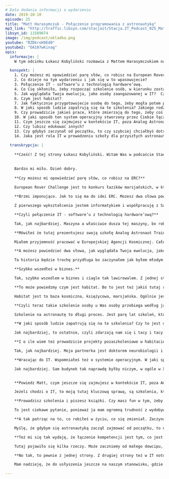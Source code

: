 ```yaml
---
# Data dodania informacji o wydarzeniu
date: 2019-10-10
episode: 25
title: "Matt Harasymczuk - Połączenie programowania z astronautyką"
mp3_link: "http://traffic.libsyn.com/stacjait/Stacja.IT_Podcast_025_Matt_Harasymczuk__-_Poaczenie_programowania_z_astronautyk.mp3"
libsyn_id: 11589074
image: /img/podcast/okladka.png
youtube: "RZDkroH9Ed0"
youtube2: "OA107wKinag"
opis:
  informacje: |
    W tym odcinku Łukasz Kobyliński rozmawia z Mattem Harasymczukiem na temat połączenia IT z biznesem, którym w tym przypadku jest szkoła Matta dla przyszłych astronautów. Zachęcamy również do obejrzenia naszej relacji z wydarzenia European Rover Challenge, gdzie odwiedziliśmy m.in. stoisko szkoły Matta. 

  konspekt: |
    1. Czy możesz mi opowiedzieć parę słów, co robisz na European Rover Challenge?
    2. Co dzieje na tym wydarzeniu i jak się w to wpasowujecie?
    3. Połączenie IT - software’u z technologią hardware’ową.
    4. Co Cię skłoniło, żeby rozpocząć szkolenie osób, w kierunku zostania astronautą?
    5. Jak wyglądała Twoja ewolucja, jako osoby zaangażowanej w IT?  Czy to się zaczęło od programowania?
    6. Czym jest habitat?
    7. Jak faktycznie przygotowujecie osobę do tego, żeby mogła potem potencjalnie zostać wystrzelona w kosmos?
    8. W jaki sposób ludzie zapatrują się na te szkolenia? Jakiego rodzaju kandydaci zgłaszają się do szkoły?
    9. Czy prowadzicie jakieś prace, które zmierzają do tego, żeby coś opublikować, czy sprawdzić jak coś działa w takich warunkach symulowanych, kosmicznych?
    10. W jaki sposób ten system operacyjny stworzony przez Ciebie łączy się z prowadzeniem szkoły?
    11. Czym jeszcze się zajmujesz w kontekście IT, poza Analog Astronaut Training Center? 
    12. Czy lubisz edukować innych?
    13. Czy gdybyś zaczynał od początku, to czy szybciej chciałbyś dotrzeć do astronautyki?
    14. Jaka jest rola IT w prowadzeniu szkoły dla przyszłych astronautów?
  
  transkrypcja: |
  
    **Cześć! Z tej strony Łukasz Kobyliński. Witam Was w podcaście Stacja IT. Dzisiaj wyjątkowo jesteśmy na European Rover Challenge 2019 w Kielcach. Z nami jest Matt Harasymczuk. Cześć Matt!**
    
    
    Bardzo mi miło. Dzień dobry.
    
    **Czy możesz mi opowiedzieć parę słów, co robisz na ERC?**
    
    European Rover Challenge jest to konkurs łazików marsjańskich, w którym biorą udział zespoły dosłownie z całego świata, bo jest tu 40 zespołów ze wszystkich krajów znaczących w robotyce i inżynierii. Zespoły konkurują ze sobą konstruując łaziki, które muszą pokonać pewną trasę. Do pokonywania tej trasy muszą zbudować z jednej strony algorytm i wykorzystać np. Machine Learning do rozpoznawania trasy, do zrozumienia obrazu i dawania wskazówek dla maszynerii, całej robotyki całego łazika, do tego żeby taką trasę pokonać. Także jak najbardziej informatyka i trendy, które się w nią wpisują znajdują tutaj zastosowanie.

    **Brzmi imponująco. Jak to się ma do idei ERC. Mozesz dwa słowa powiedzieć, się dzieje na tym wydarzeniu i jak się w to wpasowujecie?**

    Z pierwszego wykształcenia jestem informatykiem i współpracuję z Sages, a z drugiego inżynierem kosmicznym i mam własną organizację Analog Astronut Training Center gdzie prowadzimy różnego rodzaju szkolenia, które są astronautyczne. Ludzie mogą zakosztować tego, jak to jest być astronautą - od nurkowania, lotnictwa, poprzez wirówkę przeciążeniowa i loty mikrograwitacyjne.

    **Czyli połączenie IT - software’u z technologią hardware’ową?**

    Tak, jak najbardziej. Maszyna a właściwie dusza tej maszyny, bo robot to, elektroniczne urządzenie - tak naprawdę się nie porusza, nie rozumie. To właśnie software napędza i pozwala temu urządzeniu pokonywać trasę i np. podejmować próbki gruntu i samemu podejmować decyzje, które będą się nadawały np. do analizy  spektometrycznej. 

    **Mówiłeś że tutaj prezentujesz swoją szkołę Analog Astronaut Training Center. Co Cię skłoniło, żeby rozpocząć szkolenie osób, w kierunku zostania astronautą?**

    Miałem przyjemność pracować w Europejskiej Agencji Kosmicznej. Całe życie uwielbiam dwie rzeczy: informatykę (to zawsze była moja ogromna pasja) oraz kosmos (było to moje dziecięce marzenie, które zawsze wydawało mi się takie odległe). W sumie to w innych krajach się tym zajmują, nie wiem kto. W Polsce nie było takiej możliwości, dopóki nie zaczęliśmy sami tego tworzyć. Dopóki nie zaczęliśmy czegokolwiek w tym kierunku działać. Pozniej pojawila sie ta rzeczona ESA (przyp. red.Europejska Agencja Kosmiczna. Nie ukrywam, że to informatyka wystrzeliła mnie w tym kierunku i pozwala mi jakkolwiek zajmować się tą branżą kosmiczną.

    **A możesz powiedzieć dwa słowa, jak wyglądała Twoja ewolucja, jako osoby zaangażowanej w IT?  Czy to się zaczęło od programowania? Czy jeszcze w jakiś inny sposób? Pewnie też dla wielu osób jest ciekawe to, jak dotrzeć do takiej pozycji. Osoby, ktore się zajmują astronautycznymi sprawami i informatyką. Jak to wyglądało w Twoim przypadku?**

    Ta historia będzie trochę przydługa bo zaczynałem jak byłem młodym człowiekiem. Miałem chyba 13 czy 14 lat, kiedy zacząłem chodzić na spotkania Poznańskiej Grupy Użytkowników Linuxa. Swojego pierwszego Linuxa zainstalowałem, po powrocie z kina z drugiej części Matrixa. Pamiętam, że w czasie powrotu powiedziałem do kolegi: “Słuchaj, daj mi tego linuxa. Mam ochotę zainstalować i zobaczyć, jak to wygląda”. Bardzo szybko wkręciłem się w community. Siedziałem z chłopakami na IRCu (przyp. red. Internet Relay Chat), onie mnie polubili  i bardzo mocno ze sobą współpracowaliśmy. Pokazali mi tak naprawdę, na czym to polega. Ja jako młody człowiek zaczynałem programować dopiero, kiedy miałem 14 lat, a więc trochę później niż większość dzieciaków, które obecnie zaczynają. Ale jak już miałem 17 lat, to już miałem pierwszy kontrakt na zrobienie systemu do rozmawiania z klientami w basenie. To był prawdziwy kontrakt za prawdziwe pieniądze. Pamiętam, że był problem, bo nie miałem jeszcze dowodu osobistego.

    **Szybko wszedłeś w biznes.**

    Tak, szybko wszedlem w biznes i ciagle tak lawirowalem. Z jednej strony to było programowanie, a z drugiej strony była to administracja systemami informatycznymi i jestem samoukiem programistycznym. W sensie miałem kilka osób, które pokazały mi ścieżkę, ale tak naprawdę wszystko, co robiłem to były długie godziny siedzenia przed komputerem i po prostu uczenia się jak działa kompilator i inne rzeczy. Bardzo mi się to podobało, ponieważ jak poszedłem na studia informatyczne, to byłem o kilka głów przed moimi kolegami. Nie miałem żadnych problemów ze zrozumieniem tego wszystkiego i wystarczyło mi tylko poznać aparat matematyczny, który za tym jest i to było coś bardzo fajnego. Także moja kariera jakby trochę lawirowala pomiedzy administracja i programowaniem, co później widać było odzwierciedleniem, jak poszedłem do Allegro. Pracowałem w Allegro, na początku jako list manager , później troszeczkę przy automatyzacji testów, stworzenia środowiska testowego dla całego Allegro, uruchomiania ponad sześćdziesięciu nawet równoległych serwisów Allegro, statycznej analizy ogólnie całego procesu continous integration. To było też miejsce, gdzie właśnie się nauczyłem co to ekosystem narzędziowy. Na początku byłem jedyną osobą, która to robiła, która tworzyła ten ekosystem. Później coraz więcej osób trafiało do mojego zespołu i stworzyliśmy całą tą techniczną część Agile`a i wsparcia tej Agilowej transformacji, czyli cały ekosystem narzędziowy continous operation. I procesy. To wystrzeliło mnie do Ministerstwa Spraw Wewnętrznych, gdzie wchodził akurat System Rejestrów Państwowych. Nie chcę źle o tym mówić, no ale nie było to dobrze wprowadzone na początku. Później Ministerstwo Spraw Wewnętrznych powołało ośrodek, który nazywał się Centralny Ośrodek Informatyki. Jego zadaniem było uratowanie sytuacji, w której była Polska pod względem stanu dofinansowania na stworzenie tych systemów. Mnie poproszono o stworzenie, nie tylko całego ekosystemu narzędziowego, ale tak naprawdę przyniesienie całej Agilowej transformacji i dobrych praktyk. To z kolei spowodowało, że ja coraz więcej zajmowałem się tymi tematami, od strony takiej na dużą skalę i to w dużych poważnych projektach. Pojawił się ten moment, kiedy zacząłem też studiować w Dęblinie w Lotniczej Akademii Wojskowe (wtedy to się nazywało Wyższa Szkoła Oficerska Sił Powietrznych). To szkoła, którą gen. Hermaszewski ukończył, a później był jej rektorem komendantem. Jest to też moja alma mater, miejsce gdzie uczyłem się latać. Nie ukrywam, że ten duch cały czas jest. A to z kolei posunęło mnie tak w stronę branży kosmicznej. Stwierdziłem,  że warto byłoby spróbować i złożyłem podanie do Europejskiej Agencji Kosmicznej. Dostałem się i miałem okazję pracować przy misjach na Księżyc, w symulacjach misji na Marsa, ogólnie czymś co się nazywa misja analogowa. To jest trochę kalka językowa z angielskiego. Staramy się tworzyć analogiczne środowisko do tego, żeby móc symulować tu na Ziemi, co by było gdyby. I to jest coś, co mnie zaczęło pochłaniać i coraz bardziej ten temat kosmiczny zaczął mnie interesować. Nadal moja pasją jest informatyka, czym staram się dzielić na szkoleniach w Sages i programowanie. Bardzo to lubię i tak jak mówię ta moja ścieżka programistyczna była dość długa i cały czas programuję na co dzień, żeby nie było.  Tematem mojego przedmiotu badań jest teraz programowanie, ale w kontekście kosmicznym. Właśnie  system operacyjny dla habitatów księżycowych i marsjańskich. To jest coś, co dosłownie w ostatnich latach spędza mi sen z powiek.

    **To może powiedzmy czym jest habitat. Bo to jest też jakiś tutaj rdzenny element tego, co teraz wykorzystujecie.**

    Habitat jest to baza kosmiczna, księżycowa, marsjańska. Ogólnie jest to miejsce odosobnienia. Dzięki temu w Polsce możemy czy w ogóle na Ziemi możemy stworzyć bazę, która pozwoli nam symulować misje kosmiczne. Czyli zobaczyć jak ludzie będą się zachowywali w ekstremalnych warunkach, izolacji czy jak sobie poradzą w sytuacjach kryzysowych, bez możliwości kontaktu z Ziemią. Habitatów na świecie jest siedem. Jeden jest Monalua na Hawajach. Mają tam wspaniały teren 100 kilometrów kwadratowych powierzchni wulkanicznej, co wygląda naprawdę bardzo marsjańsko i oni bardzo dobrze do tego podeszli. Jest jeden na pustyni Utah. Jeden na Davon Island i ten chyba jest najbardziej odosobniony, gdyż jest oddalony od cywilizacji o kilka tysięcy metrów. My niestety w Polsce nie mamy takich warunków i dlatego w Polsce stworzyliśmy habitat z inną myślą. Jest to miejsce odosobnienia, gdzie będziemy testowali tematy związane z izolacją. Co prawda pustynia Błędowska mogłaby być takim miejscem, ale byłem tam w zeszłym tygodniu i proszę mi wierzyć, wygląda to, jak po prostu duża piaskownica. W każdym razie, to co my możemy zrobić, to organizować tzw. spacery kosmiczne, pozwalające na testowanie ekwipunku, np. naprawę łazików. Chodzi o takie operacyjne, czyli nie eksploracyjne, żeby sobie pochodzić, tylko takie, gdzie naprawia się łaziki, rozstawia panele słoneczne czy naprawę innego sprzętu lub sytuacje awaryjne, np. pomoc rannemu astrunaucie, który złamał nogę albo skręcił kostkę. Kiedy coś mu się stało, jest w skafandrze, waży strasznie dużo i my musimy go ściągnąć, ale przy okazji go nie uszkodzić. Podczas tego będzie również odbywać się identyfikacja minerałów, złóż, dokumentacja, pobieranie próbek, sposoby na odwierty bezkontaminacyjne (czyli odwierty gdzie, jeśli chcemy zbadać kompozycje skał, to sam świder, który będzie wiercił w skale spowoduje zwiększenie temperatury. A ze względu na to, że np. w kosmosie mikrograwitacji nie ma, a jest coś takiego jak konwekcja. Na planetach czy na Księżycu ta grawitacja jest zupełnie mniejsza, te procesy inaczej zachowują się niż na Ziemi. Nie mamy też możliwości dodania chłodziwa, więc to tak naprawdę zmienia minerał skały. Tak naprawdę jest setki takich różnych tematów, które trzeba opracować, zanim będziemy w stanie żyć na Księżycu czy w ogóle w kosmosie.

    **Czyli teraz takie szkolenie osoby u Was osoby przebiega według jakiegoś programu? W sensie, że tutaj mamy jakieś podstawowe zagadnienia które musimy poruszyć, żeby potencjalnie lepiej przygotować się do faktycznej misji kosmicznej? Jak to wygląda z Waszej strony, jak faktycznie przygotowujecie osobę do tego, żeby mogła potem potencjalnie zostać wystrzelona w kosmos?**

    Szkolenie na astronautę to długi proces. Jest parę lat szkoleń, które dzielą się na 4 kategorie: edukacja ogólna, generalna, wiedza na temat geologii, biologii, chemii, inżynierii materiałowej, inżynierii zapłonów, czy nauki o zapłonach, chemii itd. Drugą gałęzią to jest robotyka i tutaj jest bardzo duża robotyka kosmiczna, gdzie mamy do czynienia z różnym innym rozprowadzaniem się drgań, inną termodynamiką i w ogóle totalnie innym zachowaniem się systemów, rozprowadzaniem ciepła, nagrzewania itd. Kolejną rzeczą jest szkolenie operacyjne, które obejmuje loty głównie samolotem i umiejętność podejmowania decyzji w sytuacjach, kiedy jest mało czasu, ćwiczona jest umiejętność podejmowania na szybko decyzji drastycznych, mocnych, w sensie poważnych. I ostatnia gałąź czyli spacery kosmiczne. My się specjalizujemy w tych wszystkich czterech elementach po kolei. Kandydat, który z nami zaczyna współpracować może z jednej strony uczestniczyć w szkoleniach, od tematów związanych z rakietami, gdyż mamy w ofercie warsztaty rakietowe. Ciekawe jest, że te warsztaty rakietowe mają taki trochę charakter bardziej rodzinny, bo też brały w nich udział dzieciaki. Właśnie teraz udało nam się zrobić takie warsztaty, w których uczestniczyło 15 osób i dwójka dzieci.  Kończyło się to wystrzeleniem rakiety i uzyskaniem licencji pozwalającej na wykorzystywanie silników rakietowych pewnej klasy, w swoich autorskich projektach. A w zeszłym tygodniu, to co mówiłem, że byłem na pustyni Błędowskiej, gdzie odbywał się Festiwal Meteora (Meteor to była pierwsza polska rakieta, która osiągnęła kosmos, granice kosmosu). W każdym razie, podczas tego festiwalu, amatorzy z całej Polski i innych krajów zjeżdżają się, aby strzelać rakietami. Bardzo fajny event podczas którego wystrzelono setki rakiet i byli tam też nasi uczestnicy. Można tam było podziwiać dokowania, lotnictwo, zobaczyć wirówkę przeciążeniową i bardziej zaawansowane rzeczy, takie jak komory hiperbaryczne, gdzie bierzemy kandydatów na 10 tysięcy metrów i sprawdzamy zachowanie ich organizmu, w symulowanych takich warunkach z komorami. Tutaj współpracujemy z Wojskowym Instytutem Medycyny Lotniczej w Warszawie.

    **W jaki sposób ludzie zapatrują się na te szkolenia? Czy to jest dla nich jakiś rodzaj rozrywki czy poznania czegoś nowego? Czy też faktycznie przygotowania się do tego, żeby w przyszłości potencjalnie polecieć w misję? Czy trafiają tacy i tacy kandydaci? Jak to z Waszej strony wygląda?**

    Jak najbardziej, to ostatnie, czyli zdarzają nam się i tacy i tacy. Jak wspomniałem,  z jednej strony te warsztaty rakietowe, które zrobiliśmy i miały charakter bardziej rodzinny, a z drugiej strony mamy szkolenia już takie bardziej dostosowane do poziomu wojskowego. Dokładnie w tych samych warunkach i dokładnie w tych samych urządzeniach, w których trenują pilotów i astronautów, np. w Wojskowym Instytucie Medycyny Lotniczej, gdzie akurat każdy kandydat który idzie do lotniczej Akademiii Wojskowe oraz każdy pilot F16, nie tylko z Polski, bo i ze Stanów Zjednoczonych przyjeżdżają. Ta wirówka została niedawno odnowiona, więc to jest jedna z najnowocześniejszych na świecie. Takich obiektów jest jedynie jedenaście. I zarówno mamy do wyboru niski poziom, jak i poziom dość wysoki i profesjonalny. Ludzie do nas przyjeżdżają z całego świata. Dosłownie, bo ostatnio jedna dziewczyna przyjechała z Indii; mieliśmy też osoby z Argentyny, Peru, Meksyku, Stanów Zjednoczonych, Kanady,  Australii. Dwie osoby były w zeszłym roku były z Chin. Chyba z Japonii jeszcze nam się nikt nie trafił, ale jak tak w głowie próbuję sobie zwizualizować całą mapę świata, to na pewno z każdego kontynentu ktoś przyjechał. Nawet z Antarktydy bo i stamtąd mieliśmy ludzi, którzy tam mieszkają, ale stamtąd nie pochodzą. W lutym też planuję się tam wybrać. Także nasza kariera po prostu wystrzeliwuje nas na zupełnie inny wymiar.

    **I o ile wiem też prowadzicie projekty pozaszkoleniowe w habitacie? W sensie projekty badawcze. Czy tutaj prowadzicie jakieś prace, które zmierzają do tego, żeby coś opublikować, czy sprawdzić jak coś działa w takich warunkach symulowanych, kosmicznych?**

    Tak, jak najbardziej. Moja partnerka jest doktorem neurobiologii i ona specjalizuje się w różnego rodzaju wpływie na mózg. Udało nam się razem napisać aplikację Sabriority Time Perception i opracować badanie, w czasach, kiedy razem pracowaliśmy w Europejskiej Agencji Kosmicznej. To badanie udało nam się przeprowadzić w różnych warunkach, zarówno w habitacie, na symulowanych misjach, gdzie podczas dwutygodniowych cykli izolacji zamykaliśmy się (ja też się dałem zamknąć 3 razy, także znam to z autopsji). W każdym razie udało nam się też to wykonać na Spitzbergenie, to jest bardzo wysoko na Północy, już w kole polarnym; tam podczas dnia i podczas nocy polarnej, w różnych momentach stanu zakłócenia,  percepcji czasu. I teraz to co my robimy, to staramy się zbadać jak nasz wewnętrzny zegar biologiczny działa i nauczyć się nim sterować. Moja partnerka zaprojektowała również specjalne lampy fizjologiczne, które za pomocą jednej konkretnej częstotliwości UV, pozwalają na leczenie jetlagu. I tutaj aplikacje, czy w ogóle sterowanie tym rytmem cyrkadialnym, to z kolei powoduje, że możemy np. właśnie leczyć jetlagi, ale również też wspierać pracowników zmianowych. Takich jak lekarze, czy pracownicy fabryk, czy pracownicy przemysłu, który wymaga 24-godzinnych zmian. Tych ludzi, którzy cierpią na bezsenność, albo na brak możliwości snu w ciągu dnia. To jest także dla informatyków, ponieważ sam programowałem i nie jedną nockę zawaliłem. Fajnie byłoby móc następnego dnia normalnie funkcjonować. To też po to właśnie jest. 

    **Wracając do IT. Wspomniałeś też o systemie operacyjnym. W jaki sposób ten system operacyjny łączy się z Waszymi działaniami? Czy to do czegoś jest potrzebne, czy jest wykorzystywane?**

    Jak najbardziej. Sam budynek tak naprawdę byłby niczym, w ogóle w XXI wieku. I właśnie tym software’em jest habitat OS. Jest to system, który planuje upublicznić na opensource’owej licencji. W tej chwili mam jeszcze pewne kwestie, które chciałbym przygotować. Żeby ten system można było uruchomić wszędzie, nie tylko w naszym habitacie. To znaczy, że musimy delikatnie wyzbyć się tych bardzo specyficznych elementów, bardziej pójść w stronę generalizacji. Jest to system, który łączy informację z czujników, które mamy o temperaturze, wilgotności, naświetleniu różnych poszczególnych pomieszczeń, z danymi medycznymi osób takimi jak pomiary ciśnienia, krwi, cukru, moczu, kału i innych pomiarów które mamy. Oczywiście, nie wszystko to trzeba wykorzystać. Im więcej nam użytkownicy dadzą, tym bardziej jesteśmy w stanie zrobić lepszą analizę korelacji. Ogólnie ideałem jest to, że ten system operacyjny tak naprawdę steruje budynkiem, więc jest to technologia smart buildingu, która jest w tej chwili bardzo często wykorzystywana. I ten budynek, na podstawie Twojego zachowania, na podstawie np. analizy raportów, z eksperymentu, który wprowadzasz, czy jakichś tekstów, czy Twoich wpisów do dzienniczka itd, on potrafi przeanalizować stan i poziom stresu. Wówczas budynek jest w stanie sam sterować poszczególnymi elementami, np. zwiększyć wilgotność pomieszczenia, zmienić temperaturę itd. Na podstawie tego, żeby tobie, było lepiej. Jest to faza dalsza i długa. Jeszcze nie sądzę, by tak szybko się skończyła, ale właśnie ten habitat daje nam unikalne środowisko, z jednej strony możliwości pełnej kontroli nad warunkami atmosferycznymi wewnątrz, a z drugiej strony mamy ludzi którzy przez 24 godziny przez 2 tygodnie tam siedzą i  dzięki temu mamy unikalną możliwość też prosić ich 2 razy w ciągu dnia, żeby robili pomiary ciśnienia, wagi i innych parametrów,które są np. w saturacji, a to z kolei powoduje, że to wszystko się świetnie zgrywa.
 

    **Powiedz Matt, czym jeszcze się zajmujesz w kontekście IT, poza Analog Astronaut Training Center?**

    Jeżeli chodzi o IT, to moją tutaj kluczową sprawą, są szkolenia, które prowadzę dla Sages. Głównie z Pythona i technologii dookoła, czyli Python na wszystkich poziomach skomplikowania plus Machine Learning, Data Science. Wszystko co tam jest z tym związane oraz Continous Integration. Tak jak słyszałeś, mam troszeczkę doświadczenia z tymi tematami, związane czy z tworzeniem, czy też z wprowadzeniem. Jestem bardzo zadowolony bo z jednego i drugiego tematu udało mi się napisać książkę. Książek, które mam jest trochę więcej, ale ta z Pythona liczy 1100 stron. Jest to naprawdę duża książka i ja nad nią spędzam parę godzin dziennie czasami. To był taki mój mały projekt, który wyewoluował. Nie ukrywam, że stało się to przy okazji prowadzenia szkoleń właśnie w Sages, bo zawsze ktoś mnie o coś zapyta, a ja zawsze coś dorzucam do swoich materiałów i naprawdę wyewoluowało to super. Ta książka jest dostępna online dla wszystkich za darmo na stronie python.astrotech.io. Zresztą wszystkie moje książki są w domenie IO, czyli astrotech.io np. devops.astrotech.io, git.astrotech.io. arch.astrotech,io, (tam będzie architektura i cloud). Jeszcze jest Jira i Linux, jeśli się nie mylę. Także tych książek jest trochę. Nie są wszystkie aż tak dobre, jak ta z Pythona, nad którą tyle spędziłem. Z Devopsa mam chyba z 200 stron, z clouda około stu z kawałkiem, także są to powoli jakieś większe części. Są to z jednej strony materiały szkoleniowe, które przerabiamy na zajęciach z moim dużym komentarzem. Są tam też zadania, workshopy, które sobie razem robimy podczas szkoleń. Z kolei nie ukrywam, że ta informatyka z jednej strony mnie bardzo mocno wciągnęła, bo to jest tak jak mówię od zawsze moja pasja i to pisanie tego systemu operacyjnego i rozgryzanie tych tematów. Dzięki temu systemowi, udało mi się właśnie połączyć informatykę z przemysłem kosmicznym. Drugą taką największą pasją jest edukacja, którą dzięki Sagesowi mam możliwość realizować.

    **Prowadzisz szkolenia i piszesz książki. Czy masz fun w tym, żeby edukować innych? Jak to wygląda? Z czego to się w ogóle wzięło u Ciebie?**

    To jest ciekawe pytanie, ponieważ ja mam ogromną trudność z wydobywaniem z siebie słów pisanych. Po jest prostu tragedia bo siadam przed kartką i nie mogę z siebie nic wydobyć. Generalnie jakoś czasem mi to wychodzi. Ważne, że co szkolenie coś tam właśnie dopiszę do mojej książki o Pythonie i nagle człowiek się nie zorientował, że przez pięć lat współpracy z Sages, powstało 1100 stron. Naprawdę nie wiem, jak to się stało. Wiem tylko tyle, że jak już udało się mi przemóc to jest. Ta edukacja i dzielenie się wiedzą zawsze mnie pociągało, to bardzo fajna sprawa. Wydaję mi się że próbowałem zawsze zarazić innych swoją pasją. Mam problem, bo nie wszyscy tą pasję czują. Ale wtedy to jest ten moment kiedy ja zderzam się z rzeczywistością. Jednak widać po ocenach, że naprawdę ludziom się to podoba, że to nie jest tylko tam puste, wyuczone itd, że ja tym żyję i to wydaje mi się że jest bardzo interesujące.

    **A tak patrząc na to, co robiłeś w życiu, co się zmieniał. Zaczynało się od administracji systemem, później programowanie, później jakieś rzeczy devopsowe czy agile’owe. I w końcu astronautyczne, czy edukacja. Czy gdybyś zaczynał od początku, to czy szybciej chciałbyś właśnie dotrzeć do tej astronautyki, tak żeby się tym głębiej zająć, czy cieszysz się właśnie z tego, że  widziałeś rzeczywistość od tych różnych perspektyw? Jakbyś to widział właśnie tak zaczynając od punktu startu?**

    Myślę, że gdybym się astronautyką zaczął zajmować od początku, to nie udałoby mi się tyle osiągnąć. To właśnie informatyka jest tym motorem napędowym, który pozwala mi to wszystko robić. Nie tylko w kwestiach finansowych, ale dlatego, że to informatyka daje ci ten content, jak stworzenie system operacyjnego. To jest moja unikalna rzecz, której nikt nie ma. Międzynarodowa stacja kosmiczna jest zlepkiem różnych software’ów, które ze sobą nie rozmawiają i nigdy nie zostało coś takiego zrobione. To jest coś, co tworzy ze mnie unikalną osobę. Nigdy w życiu bym nie podjął tematu systemu operacyjnego, gdyby nie to, że przez wiele lat zajmowałem się administracją i poznałem działanie tych systemów. Okazuje się, że jest prawdą, to co mówił Steve Jobs, że twoje życie może być porozrzucane po wszystkich stronach, ale jak patrzysz z retrospektywy, widzisz że to wszystko jest  ze sobą ładnie połączone. Wydaję mi się, że dokładnie tak u mnie było.

    **Też mi się tak wydaję, że łączenie kompetencji jest tym, co jest najfajniejsze w życiu. Wydaje nam się, że znamy IT czy umiemy programować, ale jednocześnie znamy się na na biologii, czy fizyce, astronautyce. Możemy wykorzystać to, co poznaliśmy, żeby zrobić coś nowego i być może tutaj te kompetencje są unikalne rzeczywiście w skali światowej. Tak, bo takiego połączenia nikt inny akurat nie miał. Wspomniałeś też troszkę o finansowaniu, że właśnie też pomagacie finansować swoje przedsięwzięcia. Jak to w ogóle w tej chwili widzisz? To znaczy jaką rolę w Twoim biznesie IT (bo też po części jak rozumiem to jest biznes), w sensie właśnie szkoła. IT zapewne pomaga Ci właśnie w tym kontekście, że masz tutaj ten system operacyjny czy właśnie jesteś w stanie też pomóc w pisaniu software’u dla robotów. Jak widzisz rolę IT tutaj w tym, co robisz jako właśnie właściciel szkoły dla przyszłych astronautów?**

    Tutaj pojawiło się kilka rzeczy. Może zaczniemy od małego dowcipu, który jest stary w sektorze kosmicznym: jak stać się milionerem w sektorze kosmicznym? Zacząć jako miliarder! Przedsięwzięcia kosmiczne naprawdę palą pieniądze szybciej niż paliwo rakietowe i to jest drugi dowcip. Chodzi mi o to, że NASA jest organizacją, jest agencją. Jest też ciekawa rzecz, której się też dowiedziałem w Europejskiej Agencji Kosmicznej. Mianowicie, że więcej kosmosu można zrobić poza agencją kosmiczną. Z uwagi na to, że to jest agencja, to jest papierkologia, biurokracja itp. Oczywiście jest kilka osób, które się tą astronautyką mocno zajmują i są osoby, które pracują przy sprzęcie. Jednak 80-90% ludzi to tam przewala papiery z jednej strony na drugą. Specyfikują przetargi, rozliczają przetargi i teksty itd. NASA działa dokładnie tak samo; to jest mniej romantyczne, niż się wydaje. I to jest powód, dlaczego przerzuciliśmy się trochę w stronę tego sektora prywatnego. Przykładem tego sektora jest spaceX, Jeff Bezos właśnie ze swoimi tutaj różnymi rzeczami. Ogólnie na cały new space, czyli te wszystkie firmy są w większości pozakładane przez ludzi którzy są informatykami. Powodem jest to, że jednej strony wybili się trochę na tym boomie “dot comowym”. Jest też druga główna kwestia, mianowicie nasz zawód, jak żaden inny, pozwala ci zmieniać domeny tak łatwo, np. dzisiaj pracujesz dla  banku i zajmujesz się domeną finansową, a jutro pracujesz dla firmy e-commercowej, a pojutrze robisz startup w domenie jakiejś tam IoT urządzeń medycznych i nagle masz 3 zupełnie inne światy. Ty jako informatyk jesteś przyzwyczajony do tego, że wchodzisz w nowe buty, nowe kalosze. Zresztą John Carmack, ten od Wolfensteina, on też założył firmę i robi rakiety Armadillo Aerospace. W każdym razie ogólnie okazuje się, że informatycy są wyśmienici w tym sektorze informatycznym właśnie ze względu na to, że ten sektor wymaga setek różnych połączonych branż. Ja na przykład ostatnio skończyłem medycynę ekstremalną na UJcie oraz geofizykę stosowaną na AGH. Dzisiaj miałem jeszcze mieć egzamin z wiertnictwa na kolejnym kierunku. Poprosiłem o drugi termin, żeby móc być właśnie tutaj na ERCu, ponieważ to jest bardzo ważne, żeby łączyć te różne gałęzie, które nie są ze sobą połączone. Niektórzy bardzo mocno się specjalizują, zapominają o tym big picture, a nam informatykom jest bardzo łatwo. Teraz jak to wszystko się przekłada na biznes: ta elastyczność powoduje, że my jesteśmy w stanie z jednej strony ten kosmos jakoś ciągnąć, ale z drugiej strony jesteśmy przyzwyczajeni do tego, że to co robimy musi mieć wartość dla klienta. I tutaj wchodzi już całe szkolenie agile’owe, o wartościach biznesowych itd. Dla nas jest to chleb powszedni. Moja partnerka ma z tym ogromny problem. Ona jest neurobiologiem i nie żyje w reżimie mówienia o wartości produktu, przydatności, że on się musi skomercjalizować, klient musi to kupić. Nie musi myśleć też o retencji klientów, że ci ludzie którzy kupią muszą też wrócić, kupić ten kolejny raz. Ona zupełnie nie myśli w sposób produktowy. Jej myślenie jest w sposób R&D - fajnie pobawić się nowymi zabawkami, wymyślić coś, itd. Jednym z najfajniejszych cytatów na ten temat, jaki znalazłem brzmi:  inżynieria to zastosowanie nauki, żeby uczynić życie ludzi lepszym. To jest wspaniała rzecz, która podkreśla znaczenie informatyki i tego, co tu robimy.

    **No tak, to pewnie z jednej strony. Z drugiej strony też w IT notorycznie, najczęściej jesteśmy inżynierami. Ścisłe podejście do różnych problemów, do ich rozwiązywania i do myślenia o rzeczywistości też pomaga w biznesie. Tutaj ta kalkulacja na chłodno, pozbawiona emocji wydaje się, że jest czymś istotnym, żeby właśnie się powiodło. Matt, bardzo Ci dziękuję za rozmowę. W takim razie zwiedzamy dalej tutaj na ERCe i mam nadzieję, do zobaczenia i do usłyszenia niedługo na Stacji czy w Sagesie.**

    Mam nadzieję, że do usłyszenia jeszcze na naszym stanowisku, gdzie Was zapraszam, żebyście zobaczyli, czym się zajmujemy. Pokażę Wam jak wygląda sprzęt który przywieźliśmy, czyli częściowo badawczy ale również kilka fajnych ciekawych rzeczy, które myślę że wszystkim się spodobają. Dziękuję bardzo. Do zobaczenia. 

---
```

